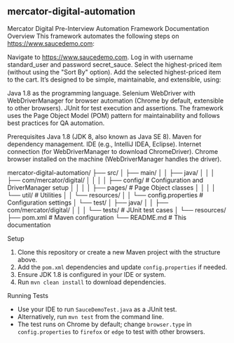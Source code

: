 
## mercator-digital-automation

Mercator Digital Pre-Interview Automation Framework Documentation
Overview
This framework automates the following steps on https://www.saucedemo.com:

Navigate to https://www.saucedemo.com.
Log in with username standard_user and password secret_sauce.
Select the highest-priced item (without using the "Sort By" option).
Add the selected highest-priced item to the cart.
It’s designed to be simple, maintainable, and extensible, using:

Java 1.8 as the programming language.
Selenium WebDriver with WebDriverManager for browser automation (Chrome by default, extensible to other browsers).
JUnit for test execution and assertions.
The framework uses the Page Object Model (POM) pattern for maintainability and follows best practices for QA automation.

Prerequisites
Java 1.8 (JDK 8, also known as Java SE 8).
Maven for dependency management.
IDE (e.g., IntelliJ IDEA, Eclipse).
Internet connection (for WebDriverManager to download ChromeDriver).
Chrome browser installed on the machine (WebDriverManager handles the driver).

mercator-digital-automation/
├── src/
│   ├── main/
│   │   ├── java/
│   │   │   ├── com/mercator/digital/
│   │   │   │   ├── config/              # Configuration and DriverManager setup
│   │   │   │   ├── pages/              # Page Object classes
│   │   │   │   └── util/               # Utilities
│   │   └── resources/
│   │       └── config.properties       # Configuration settings
│   └── test/
│       ├── java/
│       │   ├── com/mercator/digital/
│       │   │   └── tests/              # JUnit test cases
│       └── resources/
├── pom.xml                             # Maven configuration
└── README.md                           # This documentation

Setup
1. Clone this repository or create a new Maven project with the structure above.
2. Add the `pom.xml` dependencies and update `config.properties` if needed.
3. Ensure JDK 1.8 is configured in your IDE or system.
4. Run `mvn clean install` to download dependencies.

Running Tests
- Use your IDE to run `SauceDemoTest.java` as a JUnit test.
- Alternatively, run `mvn test` from the command line.
- The test runs on Chrome by default; change `browser.type` in `config.properties` to `firefox` or `edge` to test with other browsers.


